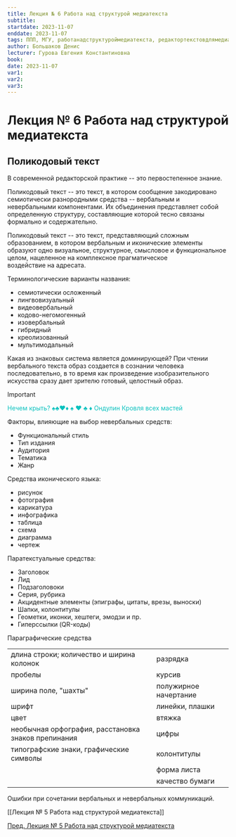 ```yaml
---
title: Лекция № 6 Работа над структурой медиатекста
subtitle: 
startdate: 2023-11-07
enddate: 2023-11-07
tags: ППП, МГУ, работанадструктуроймедиатекста, редактортекстовдлямедиа
author: Большаков Денис
lecturer: Гурова Евгения Константиновна
book: 
date: 2023-11-07
var1: 
var2: 
var3:
---
```

# Лекция № 6 Работа над структурой медиатекста

## Поликодовый текст

В современной редакторской практике -- это первостепенное знание. 

Поликодовый текст -- это текст, в котором сообщение закодировано семиотически разнородными средства -- вербальным и невербальными компонентами. Их объединения представляет собой определенную структуру, составляющие которой тесно связаны формально и содержательно. 


Поликодовый текст -- это текст, представляющий сложным образованием, в котором вербальным и иконические элементы образуют одно визуальное, структурное, смысловое и функциональное целом, нацеленное на комплексное прагматическое воздействие на адресата.


Терминологические варианты названия:
* семиотически осложенный
* лингвовизуальный
* видеовербальный
* кодово-негомогенный
* изовербальный
* гибридный
* креолизованный
* мультимодальный



Какая из знаковых система является доминирующей?
При чтении вербального текста образ создается в сознании человека последовательно, в то время как произведение изобразительного искусства сразу дает зрителю готовый, целостный образ. 

> [!important]
><span style = "color:#09c1be">Нечем крыть?
>♠️♣️♥️♦️
>:spades: :hearts: :clubs: :diamonds:
>Ондулин 
>Кровля всех мастей</span>


Факторы, влияющие на выбор невербальных средств:
* Функциональный стиль
* Тип издания
* Аудитория
* Тематика
* Жанр

Средства иконического языка:
* рисунок
* фотография
* карикатура
* инфографика
* таблица
* схема
* диаграмма
* чертеж

Паратекстуальные средства:
* Заголовок
* Лид
* Подзаголовоки
* Серия, рубрика
* Акцидентные элементы (эпиграфы, цитаты, врезы, выноски)
* Шапки, колонтитулы
* Геометки, иконки, хештеги, эмодзи и пр. 
* Гиперссылки (QR-коды)

Параграфические средства 

|                                                     |                       |
| --------------------------------------------------- | --------------------- |
| длина строки; количество и ширина колонок           | разрядка              |
| пробелы                                             | курсив                |
| ширина поле, "шахты"                                | полужирное начертание |
| шрифт                                               | линейки, плашки       |
| цвет                                                | втяжка                |
| необычная орфография, расстановка знаков препинания | цифры                 |
| типографские знаки, графические символы             | колонтитулы           |
|                                                     | форма листа           |
|                                                     | качество бумаги       |


Ошибки при сочетании вербальных и невербальных коммуникаций. 


[[Лекция № 5 Работа над структурой медиатекста]]

[Пред. Лекция № 5 Работа над структурой медиатекста](https://github.com/denisbolshakoff/MSU/blob/main/Работа%20над%20структурой%20медитекста/Лекция%20№%205%20Работа%20над%20структурой%20медиатекста.md)